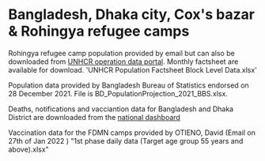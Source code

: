# Bangladesh, Dhaka city, Cox's bazar & Rohingya refugee camps

Rohingya refugee camp population provided by email but can also be downloaded from [UNHCR operation data portal](https://data2.unhcr.org/en/situations/myanmar_refugees). Monthly factsheet are available for download.
'UNHCR Population Factsheet  Block Level Data.xlsx'

Population data provided by Bangladesh Bureau of Statistics endorsed on 28 December 2021.
File is BD_PopulationProjection_2021_BBS.xlsx.

Deaths, notifications and vacciantion data for Bangladesh and Dhaka District
are downloaded from the [national dashboard](http://103.247.238.92/webportal/pages/covid19.php)


Vaccination data for the FDMN camps provided by OTIENO, David (Email on 27th of Jan 2022 )
"1st phase daily data (Target age group 55 years and above).xlsx"